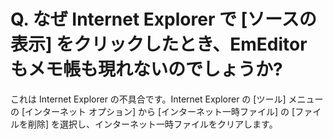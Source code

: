 # Q. なぜ Internet Explorer で \[ソースの表示\] をクリックしたとき、EmEditor もメモ帳も現れないのでしょうか?

これは Internet Explorer の不具合です。Internet Explorer の \[ツール\] メニューの \[インターネット オプション\] から
\[インターネット一時ファイル\] の \[ファイルを削除\] を選択し、インターネット一時ファイルをクリアします。
